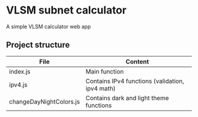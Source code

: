 # VLSM subnet calculator

A simple VLSM calculator web app

## Project structure

| File                    | Content                                          |
| ----------------------- | ------------------------------------------------ |
| index.js                | Main function                                    |
| ipv4.js                 | Contains IPv4 functions (validation, ipv4 math)  |
| changeDayNightColors.js | Contains dark and light theme functions          |